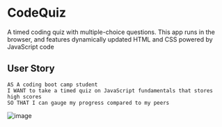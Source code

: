 # CodeQuiz
A timed coding quiz with multiple-choice questions. This app runs in the browser, and features dynamically updated HTML and CSS powered by JavaScript code

## User Story

```
AS A coding boot camp student
I WANT to take a timed quiz on JavaScript fundamentals that stores high scores
SO THAT I can gauge my progress compared to my peers
```
![image](https://user-images.githubusercontent.com/40894714/113849323-5fd2ac80-9767-11eb-8971-729a762c2a01.png)
